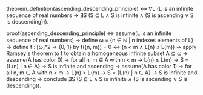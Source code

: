 theorem_definition(ascending_descending_principle) ↔
∀L (L is an infinite sequence of real numbers →
∃S (S ⊆ L ∧ S is infinite ∧ (S is ascending ∨ S is descending))).

proof(ascending_descending_principle) ↔
assume(L is an infinite sequence of real numbers) →
define ω = {n ∈ ℕ | n indexes elements of L} →
define f : [ω]^2 → {0, 1} by 
f({n, m}) = 0 ↔ (n < m ∧ L(n) ≤ L(m)) →
apply Ramsey's theorem to f to obtain a homogeneous infinite subset A ⊆ ω →
assume(A has color 0) →
for all n, m ∈ A with n < m → L(n) ≤ L(m) →
S = {L(n) | n ∈ A} →
S is infinite and ascending →
assume(A has color 1) →
for all n, m ∈ A with n < m → L(n) > L(m) →
S = {L(n) | n ∈ A} →
S is infinite and descending →
conclude ∃S (S ⊆ L ∧ S is infinite ∧ (S is ascending ∨ S is descending)).